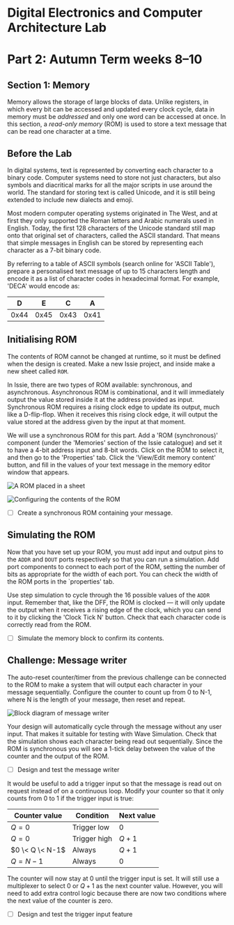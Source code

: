 # Digital Electronics and Computer Architecture Lab
# Part 2: Autumn Term weeks 8–10
## Section 1: Memory

Memory allows the storage of large blocks of data.
Unlike registers, in which every bit can be accessed and updated every clock cycle, data in memory must be *addressed* and only one word can be accessed at once.
In this section, a *read-only memory* (ROM) is used to store a text message that can be read one character at a time.

## Before the Lab

In digital systems, text is represented by converting each character to a binary code.
Computer systems need to store not just characters, but also symbols and diacritical marks for all the major scripts in use around the world.
The standard for storing text is called Unicode, and it is still being extended to include new dialects and emoji.
			
Most modern computer operating systems originated in The West, and at first they only supported the Roman letters and Arabic numerals used in English.
Today, the first 128 characters of the Unicode standard still map onto that original set of characters, called the ASCII standard.
That means that simple messages in English can be stored by representing each character as a 7-bit binary code.
			
By referring to a table of ASCII symbols (search online for 'ASCII Table'), prepare a personalised text message of up to 15 characters length and encode it as a list of character codes in hexadecimal format.
For example, 'DECA' would encode as:

| D    | E    | C    | A    |
| ---- | ---- | ---- | ---- |
| 0x44 | 0x45 | 0x43 | 0x41 |

## Initialising ROM

The contents of ROM cannot be changed at runtime, so it must be defined when the design is created.
Make a new Issie project, and inside make a new sheet called `ROM`.
		
In Issie, there are two types of ROM available: synchronous, and asynchronous.
Asynchronous ROM is combinational, and it will immediately output the value stored inside it at the address provided as input.
Synchronous ROM requires a rising clock edge to update its output, much like a D-flip-flop.
When it receives this rising clock edge, it will output the value stored at the address given by the input at that moment.
		
We will use a synchronous ROM for this part.
Add a 'ROM (synchronous)' component (under the 'Memories' section of the Issie catalogue) and set it to have a 4-bit address input and 8-bit words.
Click on the ROM to select it, and then go to the 'Properties' tab.
Click the 'View/Edit memory content' button, and fill in the values of your text message in the memory editor window that appears.
		
![A ROM placed in a sheet](graphics/IssieROM.png)

![Configuring the contents of the ROM](graphics/IssieROMcontents.png)
		
- [ ] Create a synchronous ROM containing your message.
	
## Simulating the ROM
		
Now that you have set up your ROM, you must add input and output pins to the `ADDR` and `DOUT` ports respectively so that you can run a simulation.
Add port components to connect to each port of the ROM, setting the number of bits as appropriate for the width of each port.
You can check the width of the ROM ports in the `properties' tab.
        
Use step simulation to cycle through the 16 possible values of the `ADDR` input.
Remember that, like the DFF, the ROM is clocked — it will only update the output when it receives a rising edge of the clock, which you can send to it by clicking the 'Clock Tick N' button.
Check that each character code is correctly read from the ROM.

- [ ] Simulate the memory block to confirm its contents.
	
## Challenge: Message writer

The auto-reset counter/timer from the previous challenge can be connected to the ROM to make a system that will output each character in your message sequentially.
Configure the counter to count up from 0 to N-1, where N is the length of your message, then reset and repeat.

![Block diagram of message writer](graphics/msgwr.png)

Your design will automatically cycle through the message without any user input.
That makes it suitable for testing with Wave Simulation.
Check that the simulation shows each character being read out sequentially.
Since the ROM is synchronous you will see a 1-tick delay between the value of the counter and the output of the ROM.

- [ ] Design and test the message writer
			
It would be useful to add a trigger input so that the message is read out on request instead of on a continuous loop.
Modify your counter so that it only counts from 0 to 1 if the trigger input is true:

| Counter value | Condition | Next value | 
| ------------- | ---------- | --------- |
| $Q=0$       | Trigger low | 0         |
| $Q=0$       | Trigger high | $Q+1$          |
| $0 \< Q \< N-1$ | Always    | $Q+1$     |
| $Q=N-1$       | Always    | 0          |

The counter will now stay at 0 until the trigger input is set.
It will still use a multiplexer to select 0 or $Q+1$ as the next counter value.
However, you will need to add extra control logic because there are now two conditions where the next value of the counter is zero.

- [ ]  Design and test the trigger input feature
		
